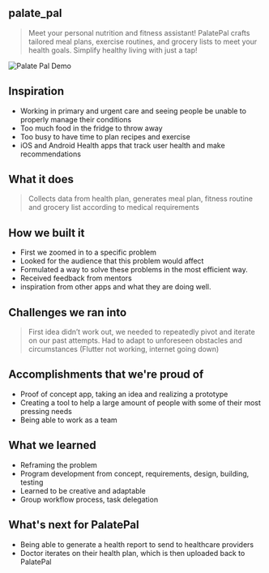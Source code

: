 ## palate_pal

> Meet your personal nutrition and fitness assistant! PalatePal crafts tailored meal plans, exercise routines, and grocery lists to meet your health goals. Simplify healthy living with just a tap!

![Palate Pal Demo]([https://studio.youtube.com/video/gkuryOEI5Og/edit])

## Inspiration
- Working in primary and urgent care and seeing people be unable to properly manage their conditions
- Too much food in the fridge to throw away 
- Too busy to have time to plan recipes and exercise
- iOS and Android Health apps that track user health and make recommendations 

## What it does
> Collects data from health plan, generates meal plan, fitness routine and grocery list according to medical requirements

## How we built it
- First we zoomed in to a specific problem
- Looked for the audience that this problem would affect
- Formulated a way to solve these problems in the most efficient way.
- Received feedback from mentors
- inspiration from other apps and what they are doing well. 


## Challenges we ran into
> First idea didn’t work out, we needed to repeatedly pivot and iterate on our past attempts. 
> Had to adapt to unforeseen obstacles and circumstances (Flutter not working, internet going down)

## Accomplishments that we're proud of
- Proof of concept app, taking an idea and realizing a prototype
- Creating a tool to help a large amount of people with some of their most pressing needs
- Being able to work as a team

## What we learned
- Reframing the problem
- Program development from concept, requirements, design, building, testing 
- Learned to be creative and adaptable
- Group workflow process, task delegation 

## What's next for PalatePal
- Being able to generate a health report to send to healthcare providers
- Doctor iterates on their health plan, which is then uploaded back to PalatePal
